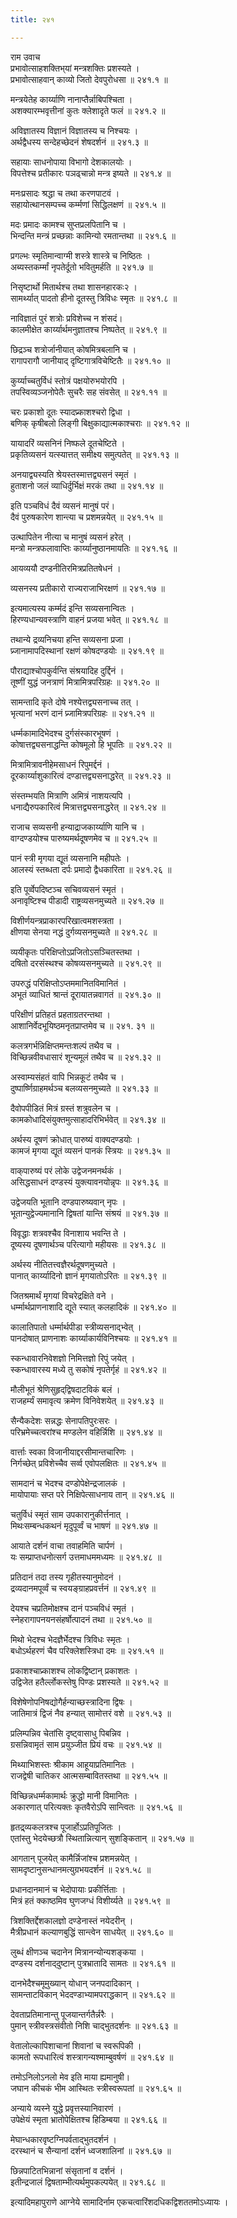 ```yaml
---
title: २४१

---
```

राम उवाच  
प्रभावोत्साहशक्तिभ्‌यां मन्त्रशक्तिः प्रशस्यते ।  
प्रभावोत्साहवान् काव्यो जितो देवपुरोधसा ॥ २४१.१ ॥  
  
मन्त्रयेतेह कार्य्याणि नानाप्तैर्न्नाबिपश्चिता ।  
अशक्यारम्भवृत्तीनां कुतः क्लेशादृते फलं ॥ २४१.२ ॥  
  
अविज्ञातस्य विज्ञानं विज्ञातस्य च निश्चयः ।  
अर्थद्वैधस्य सन्देहच्छेदनं शेषदर्शनं ॥ २४१.३ ॥  
  
सहायाः साधनोपाया विभागो देशकालयोः ।  
विपत्तेश्च प्रतीकारः पञढ्चान्नो मन्त्र इष्यते ॥ २४१.४ ॥  
  
मनःप्रसादः श्रद्धा च तथा करणपाटवं ।  
सहायोत्थानसम्पच्च कर्म्मणां सिद्धिलक्षणं ॥ २४१.५ ॥  
  
मदः प्रमादः कामश्च सुप्तप्रलपितानि च ।  
भिन्दन्ति मन्त्रं प्रच्छन्नाः कामिन्यो रमतान्तथा ॥ २४१.६ ॥  
  
प्रगल्भः स्मृतिमान्वाग्मी शस्त्रे शास्त्रे च निष्ठितः ।  
अब्यस्तकर्म्मां नृपतेर्दूतो भवितुमर्हति ॥ २४१.७ ॥  
  
निसृष्टार्थो मितार्थश्च तथा शासनहारकः२ ।  
सामर्थ्यात् पादतो हीनो दूतस्तु त्रिविधः स्मृतः ॥ २४१.८ ॥  
  
नाविज्ञातं पुरं शत्रोः प्रविशेच्च न शंसदं।  
कालमीक्षेत कार्य्यार्थमनुज्ञातश्च निष्पतेत् ॥ २४१.९ ॥  
  
छिद्रञ्च शत्रोर्जानीयात् कोषमित्रबलानि च ।  
रागापरागौ जानीयाद् दृष्टिगात्रविचेष्टितैः ॥ २४१.१० ॥  
  
कुर्य्याच्चतुर्विधं स्तोत्रं पक्षयोरुभयोरपि ।  
तपस्विव्यञ्जनोपेतैः सुचरैः सह संवसेत् ॥ २४१.११ ॥  
  
चरः प्रकाशो दूतः स्यादप्र्काशश्चरो द्विधा ।  
बणिक् कृषीबलो लिङ्गी बिक्षुकाद्यात्मकाश्चराः ॥ २४१.१२ ॥  
  
यायादरिं व्यसनिनं निष्फले दूतचेष्टिते ।  
प्रकृतिव्यसनं यत्स्यात्तत् समीक्ष्य समुत्पतेत् ॥ २४१.१३ ॥  
  
अनयाद्व्यस्यति श्रेयस्तस्मात्तद्व्यसनं स्मृतं ।  
हुताशनो जलं व्याधिर्दुर्भिक्षं मरकं तथा ॥ २४१.१४ ॥  
  
इति पञ्चविधं दैवं व्यसनं मानुषं परं।  
दैवं पुरुषकारेण शान्त्या च प्रशमन्नयेत् ॥ २४१.१५ ॥  
  
उत्थापितेन नीत्या च मानुषं व्यसनं हरेत् ।  
मन्त्रो मन्त्रफलावाप्तिः कार्य्यानुष्ठानमायतिः ॥ २४१.१६ ॥  
  
आयव्ययौ दण्डनीतिरमित्रप्रतितषेधनं ।  
  
व्यसनस्य प्रतीकारो राज्यराजाभिरक्षणं ॥ २४१.१७ ॥  
  
इत्यमात्यस्य कर्म्मदं इन्ति सव्यसनान्वितः ।  
हिरण्यधान्यवस्त्राणि वाहनं प्रजया भवेत् ॥ २४१.१८ ॥  
  
तथान्ये द्रव्यनिचया हन्ति सव्यसना प्रजा ।  
प्र्जानामापदिस्थानां रक्षणं कोषदण्डयोः ॥ २४१.१९ ॥  
  
पौराद्याश्चोपकुर्वन्ति संश्रयादिह दुर्द्दिनं ।  
तूष्णीं युद्धं जनत्राणं मित्रामित्रपरिग्रहः ॥ २४१.२० ॥  
  
सामन्तादि कृते दोषे नश्येत्तद्व्यसनाच्च तत् ।  
भृत्यानां भरणं दानं प्र्जामित्रपरिग्रहः ॥ २४१.२१ ॥  
  
धर्म्मकामादिभेदश्च दुर्गसंस्कारभूषणं ।  
कोषात्तद्व्यसनाद्धन्ति कोषमूलो हि भूपतिः ॥ २४१.२२ ॥  
  
मित्रामित्रावनीहेमसाधनं रिपुमर्द्दनं ।  
दूरकार्य्याशुकारित्वं दण्डात्तद्व्यसनाद्धरेत् ॥ २४१.२३ ॥  
  
संस्तम्भयति मित्राणि अमित्रं नाशयत्यपि ।  
धनाद्यैरुपकारित्वं मित्रात्तद्व्यसनाद्धरेत् ॥ २४१.२४ ॥  
  
राजाच सव्यसनी हन्याद्राजकार्य्याणि यानि च ।  
वाग्दण्डयोश्च पारुष्यमर्थदूषणमेव च ॥ २४१.२५ ॥  
  
पानं स्त्री मृगया द्यूतं व्यसनानि महीपतेः ।  
आलस्यं स्तब्धता दर्पः प्रमादो द्वैधकारिता ॥ २४१.२६ ॥  
  
इति पूर्व्वेपदिष्टञ्च सचिवव्यसनं स्मृतं ।  
अनावृष्टिश्च पीडादी राष्ट्रव्यसनमुच्यते ॥ २४१.२७ ॥  
  
विशीर्णयन्त्रप्राकारपरिखात्वमशस्त्रता ।  
क्षीणया सेनया नद्धं दुर्गव्यसनमुच्यते ॥ २४१.२८ ॥  
  
व्ययीकृतः परिक्षिप्तोऽप्रजितोऽसञ्चितस्तथा ।  
दषितो दरसंस्थश्च कोषव्यसनमुच्यते ॥ २४१.२९ ॥  
  
उपरुद्धं परिक्षिप्तोऽप्तममानितविमानितं ।  
अभूतं व्याधितं श्रान्तं दूरायातन्नवागतं ॥ २४१.३० ॥  
  
परिक्षीणं प्रतिहतं प्रहताग्रतरन्तथा ।  
आशानिर्वेदभूयिष्ठमनृतप्राप्तमेव च ॥ २४१. ३१ ॥  
  
कलत्रगर्भन्निक्षिप्तमन्तःशल्पं तथैव च ।  
विच्छिन्नवीवधासारं शून्यमूलं तथैव च ॥ २४१.३२ ॥  
  
अस्वाम्यसंहतं वापि भिन्नकूटं तथैव च ।  
दुष्पार्ष्णिग्राहमर्थञ्च बलव्यसनमुच्यते ॥ २४१.३३ ॥  
  
दैवोपपीडितं मित्रं ग्रस्तं शत्रुवलेन च ।  
कामकोधादिसंयुक्तमुत्साहादरिभिर्भवेत् ॥ २४१.३४ ॥  
  
अर्थस्य दूषणं क्रोधात् पारुष्यं वाक्यदण्डयोः ।  
कामजं मृगया द्यूतं व्यसनं पानकं स्त्रियः ॥ २४१.३५ ॥  
  
वाक्‌पारुष्यं परं लोके उद्वेजनमनर्थकं ।  
असिद्धसाधनं दण्डस्यं युक्त्यावनयोन्नृपः ॥ २४१.३६ ॥  
  
उद्वेजयति भूतानि दण्डपारुष्यवान् नृपः ।  
भूतान्युद्वेज्यमानानि द्विषतां यान्ति संश्रयं ॥ २४१.३७ ॥  
  
विवृद्धाः शत्रवश्चैव विनाशाय भवन्ति ते ।  
दूष्यस्य दूषणार्थञ्च परित्यागो महीयसः ॥ २४१.३८ ॥  
  
अर्थस्य नीतितत्त्वज्ञैरर्थदूषणमुच्यते ।  
पानात् कार्य्यादिनो ज्ञानं मृगयातोऽरितः ॥ २४१.३९ ॥  
  
जितश्रमार्थं मृगयां विचरेद्रक्षिते वने ।  
धर्म्मार्थप्राणनाशादि द्यूते स्यात् कलहादिकं ॥ २४१.४० ॥  
  
कालातिपातो धर्म्मार्थपीडा स्त्रीव्यसनाद्भ्वेत् ।  
पानदोषात् प्राणनाशः कार्य्याकार्यविनिश्चयः ॥ २४१.४१ ॥  
  
स्कन्धावारनिवेशज्ञो निमित्तज्ञो रिपुं जयेत् ।  
स्कन्धावारस्य मध्ये तु सकोषं नृपतेर्गृहं ॥ २४१.४२ ॥  
  
मौलीभूतं श्रेणिसुहृद्‌द्विषदाटविकं बलं ।  
राजहर्म्यं समावृत्य क्रमेण विनिवेशयेत् ॥ २४१.४३ ॥  
  
सैन्यैकदेशः सन्नद्धः सेनापतिपुरःसरः ।  
परिभ्रमेच्चत्वरांश्च मण्डलेन वहिर्न्निशि ॥ २४१.४४ ॥  
  
वार्त्ताः स्वका विजानीयाद्दरसीमान्तचारिणः ।  
निर्गच्छेत् प्रविशेच्चैव सर्व्व एवोपलक्षितः ॥ २४१.४५ ॥  
  
सामदानं च भेदश्च दण्डोपेक्षेन्द्रजालकं ।  
मायोपायाः सप्त परे निक्षिपेत्साधनाय तान् ॥ २४१.४६ ॥  
  
चतुर्विधं स्मृतं साम उपकारानुकीर्त्तनात् ।  
मिथःसम्बन्धकथनं मृदुपूर्व्वं च भाषणं ॥ २४१.४७ ॥  
  
आयाते दर्शनं वाचा तवाहमिति चार्पणं ।  
यः सम्प्राप्तधनोत्सर्ग उत्तमाधममध्यमः ॥ २४१.४८ ॥  
  
प्रतिदानं तदा तस्य गृहीतस्यानुमोदनं ।  
द्रव्यदानमपूर्व्वं च स्वयङ्ग्राहप्रवर्त्तनं ॥ २४१.४९ ॥  
  
देयश्च चप्रतिमोक्षश्च दानं पञ्चविधं स्मृतं ।  
स्नेहरागापनयनसंहर्षोत्पादनं तथा ॥ २४१.५० ॥  
  
मिथो भेदश्च भेदज्ञैर्भेदश्च त्रिविधः स्मृतः ।  
बधोऽर्थहरणं चैव परिक्लेशस्त्रिधा दमः ॥ २४१.५१ ॥  
  
प्रकाशश्चाप्र्काशश्च लोकद्विष्टान् प्रकाशतः ।  
उद्विजेत हतैर्ल्लोकस्तेषु पिण्डः प्रशस्यते ॥ २४१.५२ ॥  
  
विशेषेणोपनिषद्योगैर्हन्याच्छस्त्रादिना द्विषः ।  
जातिमात्रं द्विजं नैव हन्यात् सामोत्तरं वशे ॥ २४१.५३ ॥  
  
प्रलिम्पन्निव चेतांसि दृष्ट्वासाधु पिबन्निव ।  
ग्रसन्निवामृतं साम प्रयुञ्जीत प्रियं वचः ॥ २४१.५४ ॥  
  
मिथ्याभिशस्तः श्रीकाम आहूयाप्रतिमानितः ।  
राजद्वेषी चातिकर आत्मसम्बावितस्तथा ॥ २४१.५५ ॥  
  
विच्छिन्नधर्म्मकामार्थः क्रुद्धो मानी विमानितः ।  
अकारणात् परित्यक्तः कृतवैरोऽपि सान्त्वितः ॥ २४१.५६ ॥  
  
हृतद्र्व्यकलत्रश्च पूजार्होऽप्रतिपूजितः ।  
एतांस्तु भेदयेच्छत्रौ स्थितान्नित्यान् सुशङ्कितान् ॥ २४१.५७ ॥  
  
आगतान् पूजयेत् कामैर्न्निजांश्च प्रशमन्नयेत् ।  
सामदृष्टानुसन्धानमत्युग्रभयदर्शनं ॥ २४१.५८ ॥  
  
प्रधानदानमानं च भेदोपायाः प्रकीर्त्तिताः ।  
मित्रं हतं क्काष्ठमिव घुणजग्धं विशीर्य्यते ॥ २४१.५९ ॥  
  
त्रिशक्तिर्द्देशकालज्ञो दण्डेनास्तं नयेदरीन् ।  
मैत्रीप्रधानं कल्याणबुद्धिं सान्त्वेन साधयेत् ॥ २४१.६० ॥  
  
लुब्धं क्षीणञ्च चदानेन मित्रानन्योन्यशङ्कया ।  
दण्डस्य दर्शनाद्‌दुष्टान् पुत्रभ्रातादि सामतः ॥ २४१.६१ ॥  
  
दानभेदैश्चमूमुख्यान् योधान् जनपदादिकान् ।  
सामन्ताटविकान् भेददण्डाभ्यामपराद्धकान् ॥ २४१.६२ ॥  
  
देवताप्रतिमानान्तु पूजयान्तर्गतैर्न्नरैः ।  
पुमान् स्त्रीवस्त्रसंवीतो निशि चाद्‌भुतदर्शनः ॥ २४१.६३ ॥  
  
वेतालोल्कापिशाचानां शिवानां च स्वरूपिकी ।  
कामतो रूपधारित्वं शस्त्रागन्यश्माम्बुवर्षणं ॥ २४१.६४ ॥  
  
तमोऽनिलोऽनलो मेव इति माया ह्यमानुषी।  
जघान कीचकं भीम आस्थितः स्त्रीस्वरूपतां ॥ २४१.६५ ॥  
  
अन्याये व्यस्ने युद्धे प्रवृत्तस्यानिवारणं ।  
उपेक्षेयं स्मृता भ्रातोपेक्षितश्च हिडिम्बया ॥ २४१.६६ ॥  
  
मेघान्धकारवृष्टग्निपर्वताद्‌भुतदर्शनं ।  
दरस्थानं च सैन्यानां दर्शनं ध्वजशालिनां ॥ २४१.६७ ॥  
  
छिन्नपाटितभिन्नानां संसृतानां व दर्शनं ।  
इतीन्द्रजालं द्विषताम्भीत्यर्थमुपकल्पयेत् ॥ २४१.६८ ॥  
  
इत्यादिमहापुराणे आग्नेये सामादिर्नाम एकचत्वारिंशदधिकद्विशततमोऽध्यायः ।